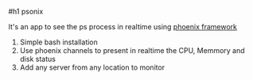 #h1 psonix

It's an app to see the ps process in realtime using [phoenix framework](phoenixframework.org)

1. Simple bash installation
2. Use phoenix channels to present in realtime the CPU, Memmory and disk status
3. Add any server from any location to monitor
